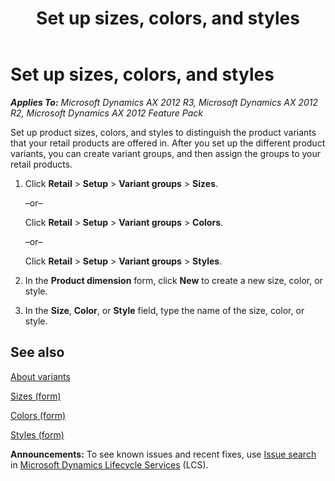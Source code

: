 ﻿---
title: Set up sizes, colors, and styles
TOCTitle: Set up sizes, colors, and styles
ms:assetid: 7e5c247a-2891-471e-8763-871db7eadebb
ms:mtpsurl: https://technet.microsoft.com/en-us/library/Hh597145(v=AX.60)
ms:contentKeyID: 39519201
ms.date: 04/18/2014
mtps_version: v=AX.60
---

# Set up sizes, colors, and styles 


_**Applies To:** Microsoft Dynamics AX 2012 R3, Microsoft Dynamics AX 2012 R2, Microsoft Dynamics AX 2012 Feature Pack_

Set up product sizes, colors, and styles to distinguish the product variants that your retail products are offered in. After you set up the different product variants, you can create variant groups, and then assign the groups to your retail products.

1.  Click **Retail** \> **Setup** \> **Variant groups** \> **Sizes**.
    
    –or–
    
    Click **Retail** \> **Setup** \> **Variant groups** \> **Colors**.
    
    –or–
    
    Click **Retail** \> **Setup** \> **Variant groups** \> **Styles**.

2.  In the **Product dimension** form, click **New** to create a new size, color, or style.

3.  In the **Size**, **Color**, or **Style** field, type the name of the size, color, or style.

## See also

[About variants](about-variants.md)

[Sizes (form)](https://technet.microsoft.com/en-us/library/jj728724\(v=ax.60\))

[Colors (form)](https://technet.microsoft.com/en-us/library/jj728722\(v=ax.60\))

[Styles (form)](https://technet.microsoft.com/en-us/library/jj728737\(v=ax.60\))

  
**Announcements:** To see known issues and recent fixes, use [Issue search](http://go.microsoft.com/fwlink/?linkid=389258) in [Microsoft Dynamics Lifecycle Services](http://go.microsoft.com/fwlink/?linkid=306505) (LCS).

